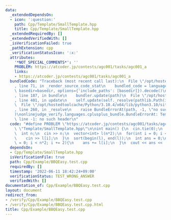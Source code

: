```yaml
---
data:
  _extendedDependsOn:
  - icon: ':question:'
    path: Cpp/Template/SmallTemplate.hpp
    title: Cpp/Template/SmallTemplate.hpp
  _extendedRequiredBy: []
  _extendedVerifiedWith: []
  _isVerificationFailed: true
  _pathExtension: cpp
  _verificationStatusIcon: ':x:'
  attributes:
    '*NOT_SPECIAL_COMMENTS*': ''
    PROBLEM: https://atcoder.jp/contests/agc001/tasks/agc001_a
    links:
    - https://atcoder.jp/contests/agc001/tasks/agc001_a
  bundledCode: "Traceback (most recent call last):\n  File \"/opt/hostedtoolcache/Python/3.10.4/x64/lib/python3.10/site-packages/onlinejudge_verify/documentation/build.py\"\
    , line 71, in _render_source_code_stat\n    bundled_code = language.bundle(stat.path,\
    \ basedir=basedir, options={'include_paths': [basedir]}).decode()\n  File \"/opt/hostedtoolcache/Python/3.10.4/x64/lib/python3.10/site-packages/onlinejudge_verify/languages/cplusplus.py\"\
    , line 187, in bundle\n    bundler.update(path)\n  File \"/opt/hostedtoolcache/Python/3.10.4/x64/lib/python3.10/site-packages/onlinejudge_verify/languages/cplusplus_bundle.py\"\
    , line 401, in update\n    self.update(self._resolve(pathlib.Path(included), included_from=path))\n\
    \  File \"/opt/hostedtoolcache/Python/3.10.4/x64/lib/python3.10/site-packages/onlinejudge_verify/languages/cplusplus_bundle.py\"\
    , line 260, in _resolve\n    raise BundleErrorAt(path, -1, \"no such header\"\
    )\nonlinejudge_verify.languages.cplusplus_bundle.BundleErrorAt: Template/SmallTemplate.hpp:\
    \ line -1: no such header\n"
  code: "#define PROBLEM \"https://atcoder.jp/contests/agc001/tasks/agc001_a\"\n#include\
    \ \"Template/SmallTemplate.hpp\"\n\nint main() {\n  cin.tie(0);\n  ios::sync_with_stdio(false);\n\
    \  int n;\n  cin >> n;\n  vector<int> l(n*2);\n  for(int i = 0; i < n*2; i++){\n\
    \    cin >> l[i];\n  }\n  sort(begin(l), end(l));\n  int ans = 0;\n  for(int i\
    \ = 0; i < n*2; i += 2){\n    ans += l[i];\n  }\n  cout << ans << '\\n';\n}"
  dependsOn:
  - Cpp/Template/SmallTemplate.hpp
  isVerificationFile: true
  path: Cpp/Example/BBQEasy.test.cpp
  requiredBy: []
  timestamp: '2022-06-11 18:42:24+09:00'
  verificationStatus: TEST_WRONG_ANSWER
  verifiedWith: []
documentation_of: Cpp/Example/BBQEasy.test.cpp
layout: document
redirect_from:
- /verify/Cpp/Example/BBQEasy.test.cpp
- /verify/Cpp/Example/BBQEasy.test.cpp.html
title: Cpp/Example/BBQEasy.test.cpp
---
```

